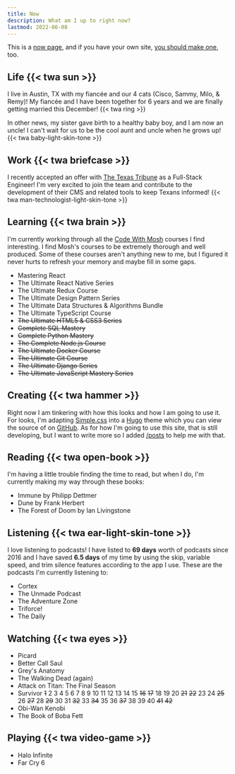 ```yaml
---
title: Now
description: What am I up to right now?
lastmod: 2022-06-08
---
```


This is a [now page](https://nownownow.com/about), and if you have your own site, [you should make one](https://nownownow.com/about), too.

## Life {{< twa sun >}}

I live in Austin, TX with my fiancée and our 4 cats (Cisco, Sammy, Milo, & Remy)! My fiancée and I have been together for 6 years and we are finally getting married this December! {{< twa ring >}}

In other news, my sister gave birth to a healthy baby boy, and I am now an uncle! I can't wait for us to be the cool aunt and uncle when he grows up! {{< twa baby-light-skin-tone >}}

## Work {{< twa briefcase >}}

I recently accepted an offer with [The Texas Tribune](https://www.texastribune.org) as a Full-Stack Engineer! I'm very excited to join the team and contribute to the development of their CMS and related tools to keep Texans informed! {{< twa man-technologist-light-skin-tone >}}

## Learning {{< twa brain >}}

I'm currently working through all the [Code With Mosh](https://codewithmosh.com) courses I find interesting. I find Mosh's courses to be extremely thorough and well produced. Some of these courses aren't anything new to me, but I figured it never hurts to refresh your memory and maybe fill in some gaps.

- Mastering React
- The Ultimate React Native Series
- The Ultimate Redux Course
- The Ultimate Design Pattern Series
- The Ultimate Data Structures & Algorithms Bundle
- The Ultimate TypeScript Course
- ~~The Ultimate HTML5 & CSS3 Series~~
- ~~Complete SQL Mastery~~
- ~~Complete Python Mastery~~
- ~~The Complete Node.js Course~~
- ~~The Ultimate Docker Course~~
- ~~The Ultimate Git Course~~
- ~~The Ultimate Django Series~~
- ~~The Ultimate JavaScript Mastery Series~~

## Creating {{< twa hammer >}}

Right now I am tinkering with how this looks and how I am going to use it. For looks, I'm adapting [Simple.css](https://simplecss.org) into a [Hugo](https://gohugo.io) theme which you can view the source of on [GitHub](https://github.com/djpeacher/simple-hugo). As for how I'm going to use this site, that is still developing, but I want to write more so I added [/posts](/posts) to help me with that.

## Reading {{< twa open-book >}}

I'm having a little trouble finding the time to read, but when I do, I'm currently making my way through these books:

- Immune by Philipp Dettmer
- Dune by Frank Herbert
- The Forest of Doom by Ian Livingstone

## Listening {{< twa ear-light-skin-tone >}}

I love listening to podcasts! I have listed to **69 days** worth of podcasts since 2016 and I have saved **6.5 days** of my time by using the skip, variable speed, and trim silence features according to the app I use. These are the podcasts I'm currently listening to:

- Cortex
- The Unmade Podcast
- The Adventure Zone
- Triforce!
- The Daily

## Watching {{< twa eyes >}}

- Picard
- Better Call Saul
- Grey's Anatomy
- The Walking Dead (again)
- Attack on Titan: The Final Season
- Survivor ~~1~~ 2 3 4 5 6 7 8 9 10 11 12 13 14 15 ~~16~~ ~~17~~ 18 19 20 ~~21~~ ~~22~~ 23 24 ~~25~~ 26 ~~27~~ 28 ~~29~~ 30 31 ~~32~~ 33 ~~34~~ 35 36 ~~37~~ 38 39 40 ~~41~~ ~~42~~
- Obi-Wan Kenobi
- The Book of Boba Fett

## Playing {{< twa video-game >}}

- Halo Infinite
- Far Cry 6
